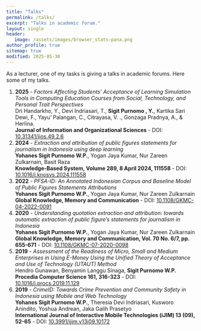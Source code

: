 ```yaml
---
title: "Talks"
permalink: /talks/
excerpt: "Talks in academic forum."
layout: single
header:
   image: /assets/images/browser_stats-pana.png
author_profile: true
sitemap: true
modified: 2025-05-30
---
```


As a lecturer, one of my tasks is giving a talks in academic forums. Here some of my talks.

1. **2025** - *Factors Affecting Students’ Acceptance of Learning Simulation Tools in Computing Education Courses from Social, Technology, and Personal Trait Perspectives* <br />
   Dri Handarkho, Y., Devi Indriasari, T., **Sigit Purnomo , Y.**, Kartika Sari Dewi, F., Yayu’ Palangan, C., Citrayasa, V. ., Gonzaga Pradnya, A., & Herlina.  <br />
   **Journal of Information and Organizational Sciences** - DOI: [10.31341/jios.49.2.6](https://doi.org/10.31341/jios.49.2.6)
2. **2024** - *Extraction and attribution of public figures statements for journalism in Indonesia using deep learning* <br />
   **Yohanes Sigit Purnomo W.P.**, Yogan Jaya Kumar, Nur Zareen Zulkarnain, Basit Raza <br />
   **Knowledge-Based System, Volume 289, 8 April 2024, 111558** - DOI: [10.1016/j.knosys.2024.111558](https://doi.org/10.1016/j.knosys.2024.111558)
3. **2022** - *PFSA-ID: An Annotated Indonesian Corpus and Baseline Model of Public Figures Statements Attributions* <br />
   **Yohanes Sigit Purnomo W.P.**, Yogan Jaya Kumar, Nur Zareen Zulkarnain <br />
   **Global Knowledge, Memory and Communication** - DOI: [10.1108/GKMC-04-2022-0091](https://doi.org/10.1108/GKMC-04-2022-0091)
4. **2020** - *Understanding quotation extraction and attribution: towards automatic extraction of public figure’s statements for journalism in Indonesia* <br />
   **Yohanes Sigit Purnomo W.P.**, Yogan Jaya Kumar, Nur Zareen Zulkarnain <br />
   **Global Knowledge, Memory and Communication, Vol. 70 No. 6/7, pp. 655-671** - DOI: [10.1108/GKMC-07-2020-0098](https://doi.org/10.1108/GKMC-07-2020-0098)
5. **2019** - *Assessment of the Readiness of Micro, Small and Medium Enterprises in Using E-Money Using the Unified Theory of Acceptance and Use of Technology (UTAUT) Method* <br />
   Hendro Gunawan, Benyamin Langgu Sinaga, **Sigit Purnomo W.P.** <br />
   **Procedia Computer Science 161, 316-323** - DOI: [10.1016/j.procs.2019.11.129](https://doi.org/10.1016/j.procs.2019.11.129)
6. **2019** - *CrimeID: Towards Crime Prevention and Community Safety in Indonesia using Mobile and Web Technology* <br />
   **Yohanes Sigit Purnomo W.P.**, Theresia Devi Indriasari, Kusworo Anindito, Yoshua Andrean, Jaka Galih Prasetyo <br />
   **International Journal of Interactive Mobile Technologies (iJIM) 13 (09), 52-65** - DOI: [10.3991/ijim.v13i09.10172](https://doi.org/10.3991/ijim.v13i09.10172)


